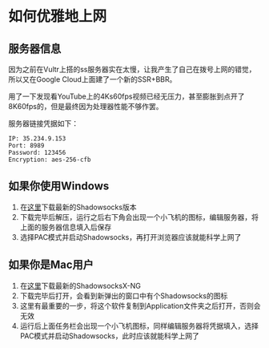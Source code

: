 # 如何优雅地上网
## 服务器信息
因为之前在Vultr上搭的ss服务器实在太慢，让我产生了自己在拨号上网的错觉，所以又在Google Cloud上面建了一个新的SSR+BBR。

用了一下发现看YouTube上的4Ks60fps视频已经无压力，甚至膨胀到点开了8K60fps的，但是最终因为处理器性能不够作罢。

服务器链接凭据如下：
```
IP: 35.234.9.153
Port: 8989
Password: 123456
Encryption: aes-256-cfb
```
## 如果你使用Windows
1. 在[这里](https://github.com/shadowsocks/shadowsocks-windows/releases)下载最新的Shadowsocks版本
2. 下载完毕后解压，运行之后右下角会出现一个小飞机的图标，编辑服务器，将上面的服务器信息填入后保存
3. 选择PAC模式并启动Shadowsocks，再打开浏览器应该就能科学上网了
## 如果你是Mac用户
1. 在[这里](https://github.com/shadowsocks/ShadowsocksX-NG/releases/)下载最新的ShadowsocksX-NG
2. 下载完毕后打开，会看到新弹出的窗口中有个Shadowsocks的图标
3. 这里有最重要的一步，将这个软件复制到Application文件夹之后打开，否则会无效
4. 运行后上面任务栏会出现一个小飞机图标，同样编辑服务器将凭据填入，选择PAC模式并启动Shadowsocks，此时应该就能科学上网了
